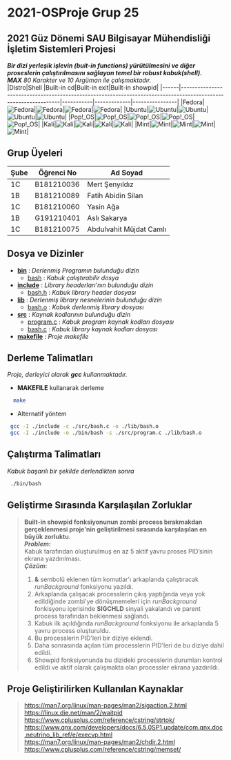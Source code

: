 # 2021-OSProje Grup 25
## 2021 Güz Dönemi SAU Bilgisayar Mühendisliği İşletim Sistemleri Projesi
__*Bir dizi yerleşik işlevin (buit-in functions) yürütülmesini ve diğer proseslerin çalıştırılmasını sağlayan temel bir robust kabuk(shell).*__
<br>
*__MAX__ 80 Karakter ve 10 Argüman ile çalışmaktadır.*
<br>
|Distro|Shell                                                                                                           |Built-in cd|Built-in exit|Built-in showpid|
|------|----------------------------------------------------------------------------------------------------------------|-----------|-------------|----------------|
|Fedora|![Fedora](https://user-images.githubusercontent.com/63149243/145039032-be00fdc2-7245-4696-836c-49b718c1fba2.png)|![Fedora](https://user-images.githubusercontent.com/63149243/145039034-b86daab8-9f11-4f9e-b69a-5c45c3d1db66.png)|![Fedora](https://user-images.githubusercontent.com/63149243/145039037-44c0f245-d00f-4e58-bc02-a1a5f4a34ae9.png)|![Fedora](https://user-images.githubusercontent.com/63149243/145646022-0ae70b5e-bd4a-4764-816d-3dbb2a9ae7d6.png)|
|Ubuntu|![Ubuntu](https://user-images.githubusercontent.com/62845685/145042391-2b2b9804-55e7-4d9e-9107-3d7b626e5b6d.png)|![Ubuntu](https://user-images.githubusercontent.com/62845685/145042396-d49f425f-75ee-4ffc-85e4-d402e49d9647.png)|![Ubuntu](https://user-images.githubusercontent.com/62845685/145042397-728faf6b-d36d-4a34-94c1-22c00459e181.png)|![Ubuntu](https://user-images.githubusercontent.com/62845685/145681088-4bcd8d9a-7c89-437d-b8eb-d1fac933b832.png)|
|Pop!_OS|![Pop!_OS](https://user-images.githubusercontent.com/63149243/145647919-1d1bc37d-b770-4438-a38d-31c15d774e8b.png)|![Pop!_OS](https://user-images.githubusercontent.com/63149243/145647910-2537e8df-e7bd-4632-b372-459a8460a514.png)|![Pop!_OS](https://user-images.githubusercontent.com/63149243/145647913-abdde28d-c1e5-4703-b6b5-2101f946f2f6.png)|![Pop!_OS](https://user-images.githubusercontent.com/63149243/145647915-e4f05540-b2ff-4061-bd57-3c1ff1bc494f.png)|
|Kali|![Kali](https://user-images.githubusercontent.com/63149243/145687917-bd6c5a01-6e23-4483-9047-d00126890ab5.png)|![Kali](https://user-images.githubusercontent.com/63149243/145687915-e10ec1f8-1850-47c3-9653-54399fc94390.png)|![Kali](https://user-images.githubusercontent.com/63149243/145687916-7da5673e-1f7f-40fd-b033-445bec5c2727.png)|![Kali](https://user-images.githubusercontent.com/63149243/145687918-a98aa94c-a33e-4dbf-bde3-8e0943363950.png)|
|Mint|![Mint](https://user-images.githubusercontent.com/63149243/145688434-8a878c9e-13c3-431f-87d6-85f8be6c9f9b.png)|![Mint](https://user-images.githubusercontent.com/63149243/145688430-2498f8ac-f038-4cfe-94b3-f6b56218f0e0.png)|![Mint](https://user-images.githubusercontent.com/63149243/145688433-62a34a71-1f8d-4294-9cb4-b7f00f5a274b.png)|![Mint](https://user-images.githubusercontent.com/63149243/145688435-8169e91b-b648-4868-b7c0-e45980d0a3b9.png)|

## Grup Üyeleri
|Şube|Öğrenci No|Ad Soyad                |
|----|----------|------------------------|
|1C  |B181210036 |Mert Şenyıldız         |
|1B  |B181210089 |Fatih Abidin Silan     |
|1C  |B181210060 |Yasin Ağa              |
|1B  |G191210401 |Aslı Sakarya           |
|1C  |B181210075 |Abdulvahit Müjdat Camlı|
## Dosya ve Dizinler
* [__bin__](https://github.com/MertSenyildiz/2021-OSProje/tree/master/bin) : *Derlenmiş Programın bulunduğu dizin*
  + [bash](https://github.com/MertSenyildiz/2021-OSProje/tree/master/bin/bash) : *Kabuk çalıştırabilir dosya*
* [__include__](https://github.com/MertSenyildiz/2021-OSProje/tree/master/include) : *Library headerları'nın bulunduğu dizin*
  + [bash.h](https://github.com/MertSenyildiz/2021-OSProje/tree/master/include/bash.h) : *Kabuk library header dosyası*
* [__lib__](https://github.com/MertSenyildiz/2021-OSProje/tree/master/lib) : *Derlenmiş library nesnelerinin bulunduğu dizin*
  + [bash.o](https://github.com/MertSenyildiz/2021-OSProje/tree/master/lib/bash.o) : *Kabuk derlenmiş library dosyası*
* [__src__](https://github.com/MertSenyildiz/2021-OSProje/tree/master/src) : *Kaynak kodlarının bulunduğu dizin*
  + [program.c](https://github.com/MertSenyildiz/2021-OSProje/tree/master/src/program.c) : *Kabuk program kaynak kodları dosyası*
  + [bash.c](https://github.com/MertSenyildiz/2021-OSProje/tree/master/src/bash.c) : *Kabuk library kaynak kodları dosyası*
* [__makefile__](https://github.com/MertSenyildiz/2021-OSProje/tree/master/makefile) : *Proje makefile*
## Derleme Talimatları
*Proje, derleyici olarak __gcc__ kullanmaktadır.*
* __MAKEFILE__ kullanarak derleme
```bash
  make 
```
* Alternatif yöntem
 ```bash
  gcc -I ./include -c ./src/bash.c -o ./lib/bash.o
  gcc -I ./include -o ./bin/bash -s ./src/program.c ./lib/bash.o
 ```
 ## Çalıştırma Talimatları
 *Kabuk başarılı bir şekilde derlendikten sonra*
 ```bash
  ./bin/bash
```
## Geliştirme Sırasında Karşılaşılan Zorluklar
> __Built-in showpid fonksiyonunun zombi process bırakmakdan gerçeklenmesi proje'nin geliştirilmesi sırasında karşılaşılan en büyük zorluktu.__
> <br>
> __*Problem*:__
> <br>
> Kabuk tarafından oluşturulmuş en az 5 aktif yavru proses PID’sinin ekrana yazdırılması.
> <br>
> __*Çözüm*:__
> 1. __&__ sembolü eklenen tüm komutlar'ı arkaplanda çalıştıracak *runBackground* fonksiyonu yazıldı.
> 2. Arkaplanda çalışacak processlerin çıkış yaptığında veya yok edildiğinde zombi'ye dönüşmemeleri için *runBackground* fonkisyonu içerisinde __SIGCHLD__ sinyali yakalandı ve parent process tarafından beklenmesi sağlandı.
> 3. Kabuk ilk açıldığında *runBackground* fonksiyonu ile arkaplanda 5 yavru process oluşturuldu.
> 4. Bu processlerin PID'leri bir diziye eklendi.
> 5. Daha sonrasında açılan tüm processlerin PID'leri de bu diziye dahil edildi.
> 6. Showpid fonksiyonunda bu dizideki processlerin durumları kontrol edildi ve aktif olarak çalışmakta olan processler ekrana yazdırıldı.
## Proje Geliştirilirken Kullanılan Kaynaklar
> https://man7.org/linux/man-pages/man2/sigaction.2.html
> <br>
> https://linux.die.net/man/2/waitpid
> <br>
> https://www.cplusplus.com/reference/cstring/strtok/
> <br>
> https://www.qnx.com/developers/docs/6.5.0SP1.update/com.qnx.doc.neutrino_lib_ref/e/execvp.html
> <br>
> https://man7.org/linux/man-pages/man2/chdir.2.html
> <br>
> https://www.cplusplus.com/reference/cstring/memset/

